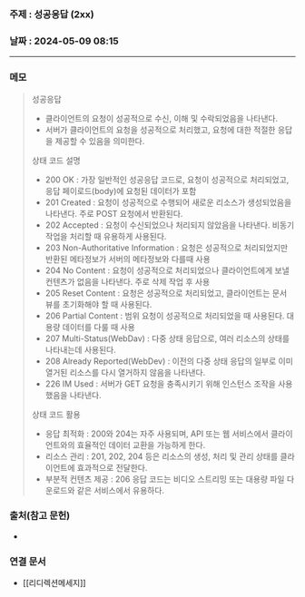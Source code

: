 ### 주제 : 성공응답 (2xx)

### 날짜 : 2024-05-09 08:15
----
### 메모
> 성공응답
> 	- 클라이언트의 요청이 성공적으로 수신, 이해 및 수락되었음을 나타낸다.
> 	- 서버가 클라이언트의 요청을 성공적으로 처리했고, 요청에 대한 적절한 응답을 제공할 수 있음을 의미한다.
> 
> 상태 코드 설명
> 	- 200 OK : 가장 일반적인 성공응답 코드로, 요청이 성공적으로 처리되었고, 응답 페이로드(body)에 요청된 데이터가 포함
> 	- 201 Created : 요청이 성공적으로 수행되어 새로운 리소스가 생성되었음을 나타낸다. 주로 POST 요청에서 반환된다.
> 	- 202 Accepted : 요청이 수신되었으나 처리되지 않았음을 나타낸다. 비동기 작업을 처리할 때 유용하게 사용된다.
> 	- 203 Non-Authoritative Information : 요청은 성공적으로 처리되었지만 반환된 메타정보가 서버의 메타정보와 다를때 사용
> 	- 204 No Content : 요청이 성공적으로 처리되었으나 클라이언트에게 보낼 컨텐츠가 없음을 나타낸다. 주로 삭제 작업 후 사용
> 	- 205 Reset Content : 요청은 성공적으로 처리되었고, 클라이언트는 문서 뷰를 초기화해야 할 때 사용된다.
> 	- 206 Partial Content : 범위 요청이 성공적으로 처리되었을 때 사용된다. 대용량 데이터를 다룰 때 사용
> 	- 207 Multi-Status(WebDav) : 다중 상태 응답으로, 여러 리소스의 상태를 나타내는데 사용된다.
> 	- 208 Already Reported(WebDev) : 이전의 다중 상태 응답의 일부로 이미 열거된 리소스를 다시 열거하지 않음을 나타낸다.
> 	- 226 IM Used : 서버가 GET 요청을 충족시키기 위해 인스턴스 조작을 사용했음을 나타낸다.
> 
> 상태 코드 활용
> 	- 응답 최적화 : 200와 204는 자주 사용되며, API 또는 웹 서비스에서 클라이언트와의 효율적인 데이터 교환을 가능하게 한다.
> 	- 리소스 관리 : 201, 202, 204 등은 리소스의 생성, 처리 및 관리 상태를 클라이언트에 효과적으로 전달한다.
> 	- 부분적 컨텐츠 제공 : 206 응답 코드는 비디오 스트리밍 또는 대용량 파일 다운로드와 같은 서비스에서 유용하다.

### 출처(참고 문헌)
-

### 연결 문서
- [[리디렉션메세지]]
